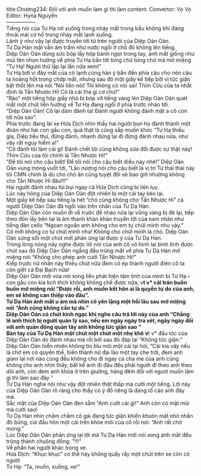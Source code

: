 title:Chương234: Đối với anh muốn làm gì thì làm
content:
Convertor: Vo Vo<br>Editor: Hyna Nguyễn<br>—————–<br>Tiếng nói của Tư Hạ rơi xuống trong nháy mắt trong bầu không khí đang thoải mái cơ hồ trong nháy mắt lạnh xuống.<br>Lãnh ý như vậy lại được truyền tới từ trên người của Diệp Oản Oản.<br>Tư Dạ Hàn mặt vẫn âm trầm như nước ngồi ở chỗ đó không lên tiếng.<br>Diệp Oản Oản dùng sức bóp lấy hộp bánh ngọt trong tay, ánh mắt giống như mủi tên nhọn hướng về phía Tư Hạ bắn tới từng chữ từng chữ mà mở miệng “Tư Hạ! Ngươi thử lặp lại lần nữa xem!”<br>Tư Hạ bởi vì đáy mắt của cô lạnh cùng hàn ý bắn đến phía cậu cho nên cậu ta hoảng hốt trong chớp mắt, nhưng sau đó một giây kế tiếp bởi vì tức giận bật thốt lên mà nói “Nói liền nói! Tôi không có nói sai! Thím Cửu của ta nhất định là Tần Nhược Hi! Cô là cái thá gì cơ chứ!”<br>“Rào” một tiếng hộp giấy nhỏ bị bóp vỡ tiếng vang lên Diệp Oản Oản quét mắt một chút liền hướng về Tư Hạ đang ngồi ở phía trước nhào tới.<br>“Diệp Oản Oản! Cô lại dám đánh ta! Đánh người không đánh mặt a cô còn tới nữa sao”.<br>Phía trước đang lái xe Hứa Dịch nhìn thấy hai người bọn họ đánh thành một đoàn như hai con gấu con, quả thật là cũng sắp muốn khóc “Tư Hạ thiếu gia, Diệp tiểu thư, đừng đánh, nhanh dừng lại đi đừng đánh nhau nữa, như vậy rất nguy hiểm a!”<br>“Cô đánh tôi làm cái gì! Đánh chết tôi cũng không sửa đổi được sự thật này! Thím Cửu của tôi chính là Tần Nhược Hi!”<br>“Để tôi nói cho cậu biết! Để tôi nói cho cậu biết điều này nhé!” Diệp Oản Oản vung móng vuốt tới, “Lão nương nói cho cậu biết là vị trí Tư thái thái này tôi CMN chính là dù cho chó ăn cũng tuyệt đối sẽ bao giờ nhường không cho Tần Nhược Hi đâu!!!”<br>Hai người đánh nhau túi bụi ngay cả Hứa Dịch cũng bị liên lụy.<br>Lúc này hông của Diệp Oản Oản đột nhiên bị một cái tay kéo lại.<br>Một giây kế tiếp sau tiếng la hét “chó cũng không cho Tần Nhược Hi” cả người Diệp Oản Oản đã ngồi vào trên chân của Tư Dạ Hàn.<br>Diệp Oản Oản còn muốn đi về trước để nháo nữa lại vững vàng bị đè lại, tiếp theo đón lấy bên tai là âm thanh khàn khàn truyền tới của nam nhân như tiếng đàn cello “Ngoan ngoãn anh không cho em tự chửi mình như vậy.”<br>Cô mới không có tự chửi mình nha! Không cho chửi mình là chó. Diệp Oản Oản sửng sốt một chút mới phản ứng lại được ý của Tư Dạ Hàn.<br>Trong lòng nóng nảy nghe được lời nói của anh cô vô hình lại bình tĩnh được chút sau đó Diệp Oản Oản ngẩng đầu trừng mắt về phía Tư Dạ Hàn mở miệng nói “Không cho phép anh cưới Tần Nhược Hi!”<br>Kiếp trước nữ nhân này thiếu chút nữa đem cô ép thành người điên cô ta còn giết cả Đại Bạch nữa!<br>Diệp Oản Oản mới vừa nói xong liền phát hiện tâm tình của mình bị Tư Hạ – con gấu con kia k*ch th*ch không khống chế được nữa, v**t v* cái trán buồn buồn mở miệng nói “Được rồi, anh muốn kết hôn ai là quyền tự do của anh, em sẽ không can thiệp vào đâu”.<br>Tư Dạ Hàn ánh mắt u ám mà nhìn cô yên lặng một hồi lâu sau mở miệng nói “Anh cũng không cần tự do.”<br>Diệp Oản Oản có chút kinh ngạc khi nghe câu trả lời này của anh “Chẳng lẽ anh thích bị người quản lý sao, nếu em ngày ngày tra xét, ngày ngày đối với anh quản đông quản tây anh không tức giận sao ”<br>Bàn tay của Tư Dạ Hàn một chút một chút một nhẹ khẽ v**t v* đầu tóc của Diệp Oản Oản do đánh nhau mà rối bời sau đó đáp lại “Không tức giận.”<br>Diệp Oản Oản hiển nhiên không tin bĩu môi một cái lại hỏi, “Cái kia vậy nếu là chờ em có quyền thế, biến thành nữ đại lão một tay che trời, đem anh giam lại nơi nào cũng đều không cho đi ngay cả cha mẹ của anh cũng không cho anh nhìn thấy, bất kể anh đi đâu đều phái người đi theo anh theo dõi anh, còn đem anh khóa ở trên giường, hàng đêm đối với ngươi muốn làm gì thì làm sao đây ”<br>Tư Dạ Hàn nghe nói như vậy đột nhiên thật thấp mà cười một tiếng. Lời này của Diệp Oản Oản rõ ràng cho thấy có ý đồ riêng là đang tố cáo anh đây mà.<br>Sắc mặt của Diệp Oản Oản đen sẫm “Anh cười cái gì!” Anh còn có mặt mũi mà cười sao!<br>Tư Dạ Hàn nhìn chằm chằm cô gái đang tức giận khiến khuôn mặt nhỏ nhắn đỏ bừng, cúi đầu hôn một cái trên khóe môi của cô rồi nói: “Anh rất chờ mong.”<br>Lúc Diệp Oản Oản phản ứng lại lời mà Tư Dạ Hàn mới nói xong ánh mắt đều trừng thành chuông đồng: ”!!!”<br>Về phần hai người khác trong xe.<br>Hứa Dịch: “Khục khục” có thể hay không quấy rầy một chút trên xe còn có người<br>Tư Hạ: “Ta, muốn, xuống, xe!”